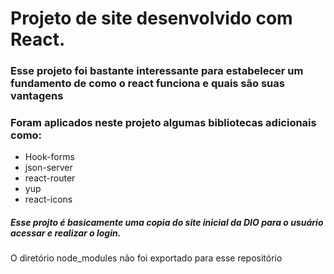 # Projeto de site desenvolvido com React.

### Esse projeto foi bastante interessante para estabelecer um fundamento de como o react funciona e quais são suas vantagens

### Foram aplicados neste projeto algumas bibliotecas adicionais como:
 - Hook-forms
 - json-server
 - react-router
 - yup
 - react-icons



 ##### Esse projto é basicamente uma copia do site inicial da DIO para o usuário acessar e realizar o login.

 O diretório node_modules não foi exportado para esse repositório